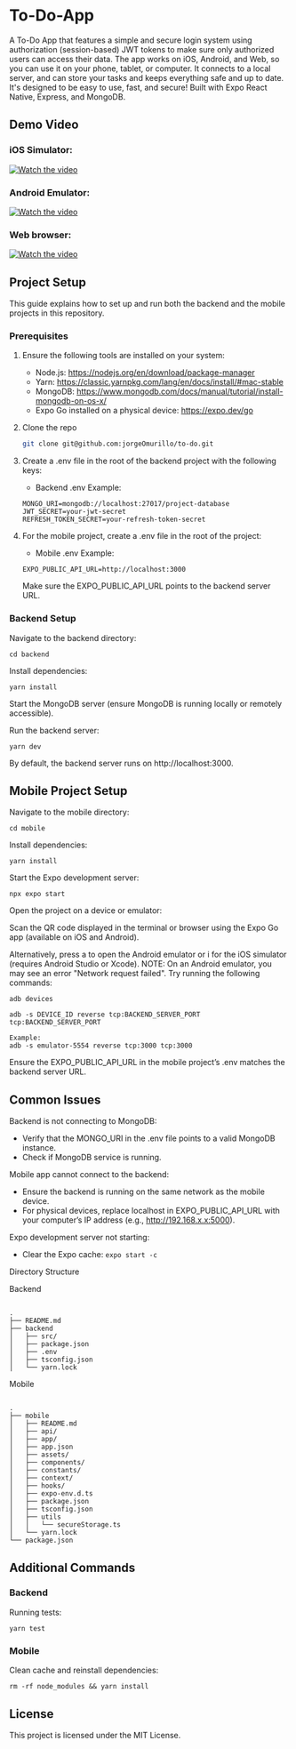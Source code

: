 # To-Do-App

A To-Do App that features a simple and secure login system using authorization (session-based) JWT tokens to make sure only authorized users can access their data. The app works on iOS, Android, and Web, so you can use it on your phone, tablet, or computer. It connects to a local server, and can store your tasks and keeps everything safe and up to date. It's designed to be easy to use, fast, and secure!
Built with Expo React Native, Express, and MongoDB.

## Demo Video

### iOS Simulator:

[![Watch the video](assets/ios_image.png)](assets/ios.mp4)

### Android Emulator:

[![Watch the video](assets/android_image.png)](assets/android.mp4)

### Web browser:

[![Watch the video](assets/web_image.png)](assets/web.mp4)

## Project Setup

This guide explains how to set up and run both the backend and the mobile projects in this repository.

### Prerequisites

1. Ensure the following tools are installed on your system:

   - Node.js: https://nodejs.org/en/download/package-manager
   - Yarn: https://classic.yarnpkg.com/lang/en/docs/install/#mac-stable
   - MongoDB: https://www.mongodb.com/docs/manual/tutorial/install-mongodb-on-os-x/
   - Expo Go installed on a physical device: https://expo.dev/go

2. Clone the repo
   ```sh
   git clone git@github.com:jorgeOmurillo/to-do.git
   ```
3. Create a .env file in the root of the backend project with the following keys:

   - Backend .env Example:

   ```
   MONGO_URI=mongodb://localhost:27017/project-database
   JWT_SECRET=your-jwt-secret
   REFRESH_TOKEN_SECRET=your-refresh-token-secret
   ```

4. For the mobile project, create a .env file in the root of the project:
   - Mobile .env Example:
   ```
   EXPO_PUBLIC_API_URL=http://localhost:3000
   ```
   Make sure the EXPO_PUBLIC_API_URL points to the backend server URL.

### Backend Setup

Navigate to the backend directory:

```
cd backend
```

Install dependencies:

```
yarn install
```

Start the MongoDB server (ensure MongoDB is running locally or remotely accessible).

Run the backend server:

```
yarn dev
```

By default, the backend server runs on http://localhost:3000.

## Mobile Project Setup

Navigate to the mobile directory:

```
cd mobile
```

Install dependencies:

```
yarn install
```

Start the Expo development server:

```
npx expo start
```

Open the project on a device or emulator:

Scan the QR code displayed in the terminal or browser using the Expo Go app (available on iOS and Android).

Alternatively, press a to open the Android emulator or i for the iOS simulator (requires Android Studio or Xcode).
NOTE: On an Android emulator, you may see an error "Network request failed". Try running the following commands:

```
adb devices

adb -s DEVICE_ID reverse tcp:BACKEND_SERVER_PORT tcp:BACKEND_SERVER_PORT

Example:
adb -s emulator-5554 reverse tcp:3000 tcp:3000
```

Ensure the EXPO_PUBLIC_API_URL in the mobile project’s .env matches the backend server URL.

## Common Issues

Backend is not connecting to MongoDB:

- Verify that the MONGO_URI in the .env file points to a valid MongoDB instance.
- Check if MongoDB service is running.

Mobile app cannot connect to the backend:

- Ensure the backend is running on the same network as the mobile device.
- For physical devices, replace localhost in EXPO_PUBLIC_API_URL with your computer’s IP address (e.g., http://192.168.x.x:5000).

Expo development server not starting:

- Clear the Expo cache: `expo start -c`

Directory Structure

Backend

```

.
├── README.md
├── backend
│   ├── src/
│   ├── package.json
│   ├── .env
│   ├── tsconfig.json
│   └── yarn.lock

```

Mobile

```

.
├── mobile
│   ├── README.md
│   ├── api/
│   ├── app/
│   ├── app.json
│   ├── assets/
│   ├── components/
│   ├── constants/
│   ├── context/
│   ├── hooks/
│   ├── expo-env.d.ts
│   ├── package.json
│   ├── tsconfig.json
│   ├── utils
│   │   └── secureStorage.ts
│   └── yarn.lock
└── package.json

```

## Additional Commands

### Backend

Running tests:

```
yarn test
```

### Mobile

Clean cache and reinstall dependencies:

```
rm -rf node_modules && yarn install
```

## License

This project is licensed under the MIT License.
